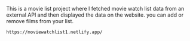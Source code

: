 This is a movie list project where I fetched movie watch list data from an external API and then displayed the data on the website. you can add or remove films from your list.                                                 
                   
    https://moviewatchlist1.netlify.app/      
 

